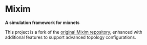 # Mixim

**A simulation framework for mixnets**  

This project is a fork of the [original Mixim repository](https://gitlab.esat.kuleuven.be/Iness.BenGuirat/mixim), enhanced with additional features to support advanced topology configurations.

